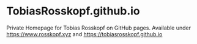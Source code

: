 # TobiasRosskopf.github.io
Private Homepage for Tobias Rosskopf on GitHub pages.
Available under https://www.rosskopf.xyz and https://tobiasrosskopf.github.io

